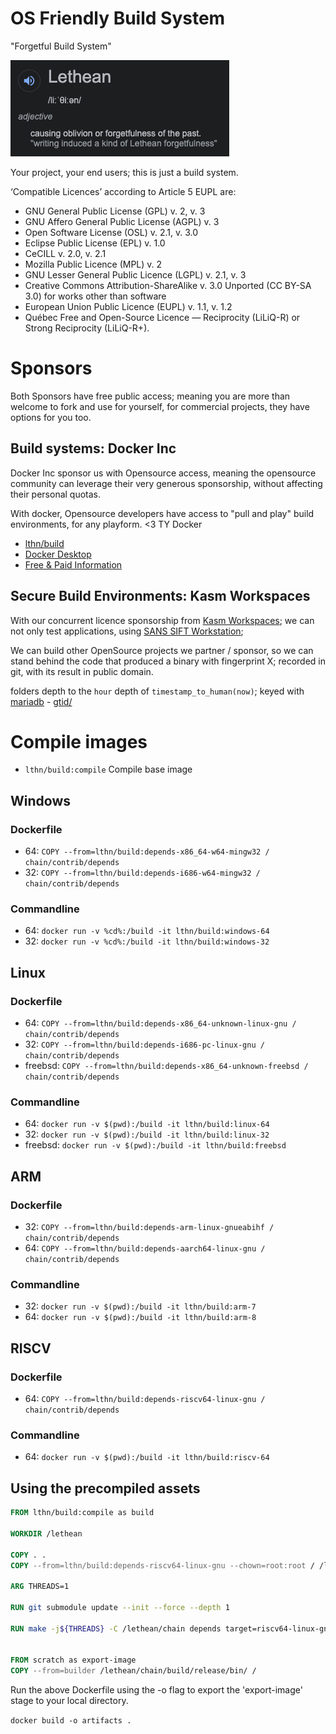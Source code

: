 # OS Friendly Build System

"Forgetful Build System" 

![image](docs/img/lethean-meaning.png)

Your project, your end users; this is just a build system.

‘Compatible Licences’ according to Article 5 EUPL are:

- GNU General Public License (GPL) v. 2, v. 3
- GNU Affero General Public License (AGPL) v. 3
- Open Software License (OSL) v. 2.1, v. 3.0
- Eclipse Public License (EPL) v. 1.0
- CeCILL v. 2.0, v. 2.1
- Mozilla Public Licence (MPL) v. 2
- GNU Lesser General Public Licence (LGPL) v. 2.1, v. 3
- Creative Commons Attribution-ShareAlike v. 3.0 Unported (CC BY-SA 3.0) for
  works other than software
- European Union Public Licence (EUPL) v. 1.1, v. 1.2
- Québec Free and Open-Source Licence — Reciprocity (LiLiQ-R) or Strong
  Reciprocity (LiLiQ-R+).

# Sponsors

Both Sponsors have free public access; meaning you are more than welcome to fork and use for yourself, for commercial projects, they have options for you too. 

## Build systems: Docker Inc
Docker Inc sponsor us with Opensource access, meaning the opensource community can leverage their very generous sponsorship, without affecting their personal quotas. 

With docker, Opensource developers have access to "pull and play" build environments, for any playform. <3 TY Docker 

* [lthn/build](https://hub.docker.com/r/lthn/build)
* [Docker Desktop](https://www.docker.com/products/docker-desktop)
* [Free & Paid Information](https://www.docker.com/pricing)

## Secure Build Environments: Kasm Workspaces 

With our concurrent licence sponsorship from [Kasm Workspaces](https://www.kasmweb.com/); we can not only test applications,
using [SANS SIFT Workstation](https://www.sans.org/tools/sift-workstation/);

We can build other OpenSource projects we partner / sponsor, so we can stand behind the code that produced a binary with fingerprint X; recorded in git, with its result in public domain.

folders depth to the `hour` depth of `timestamp_to_human(now)`; keyed with [mariadb](http://mariadb.com/kb/en/gtid/) - [gtid/](https://www.namebase.io/domains/gtid)



# Compile images

- `lthn/build:compile` Compile base image

## Windows

### Dockerfile
- 64: `COPY --from=lthn/build:depends-x86_64-w64-mingw32 / chain/contrib/depends`
- 32: `COPY --from=lthn/build:depends-i686-w64-mingw32 / chain/contrib/depends` 

### Commandline
- 64: `docker run -v %cd%:/build -it lthn/build:windows-64`
- 32: `docker run -v %cd%:/build -it lthn/build:windows-32`

## Linux
 
### Dockerfile
- 64: `COPY --from=lthn/build:depends-x86_64-unknown-linux-gnu / chain/contrib/depends`
- 32: `COPY --from=lthn/build:depends-i686-pc-linux-gnu / chain/contrib/depends`
- freebsd: `COPY --from=lthn/build:depends-x86_64-unknown-freebsd / chain/contrib/depends`

### Commandline
- 64: `docker run -v $(pwd):/build -it lthn/build:linux-64`
- 32: `docker run -v $(pwd):/build -it lthn/build:linux-32`
- freebsd: `docker run -v $(pwd):/build -it lthn/build:freebsd`

## ARM

### Dockerfile
- 32: `COPY --from=lthn/build:depends-arm-linux-gnueabihf / chain/contrib/depends`
- 64: `COPY --from=lthn/build:depends-aarch64-linux-gnu / chain/contrib/depends`

### Commandline
- 32: `docker run -v $(pwd):/build -it lthn/build:arm-7`
- 64: `docker run -v $(pwd):/build -it lthn/build:arm-8`

## RISCV
### Dockerfile

- 64: `COPY --from=lthn/build:depends-riscv64-linux-gnu / chain/contrib/depends`

### Commandline
- 64: `docker run -v $(pwd):/build -it lthn/build:riscv-64`

## Using the precompiled assets

```dockerfile
FROM lthn/build:compile as build

WORKDIR /lethean

COPY . .
COPY --from=lthn/build:depends-riscv64-linux-gnu --chown=root:root / /lethean/chain/contrib/depends

ARG THREADS=1

RUN git submodule update --init --force --depth 1

RUN make -j${THREADS} -C /lethean/chain depends target=riscv64-linux-gnu
    

FROM scratch as export-image
COPY --from=builder /lethean/chain/build/release/bin/ /
```

Run the above Dockerfile using the -o flag to export the 'export-image' stage to your local directory.

`docker build -o artifacts .`



